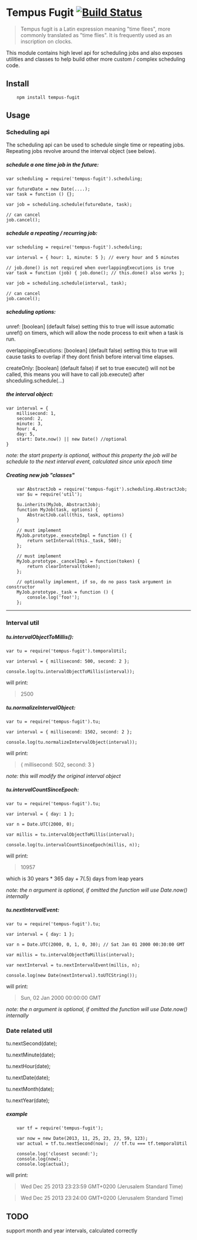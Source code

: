 # Tempus Fugit [![Build Status](https://secure.travis-ci.org/kessler/tempus-fugit.png?branch=master)](http://travis-ci.org/kessler/tempus-fugit)

> Tempus fugit is a Latin expression meaning "time flees", more commonly translated as "time flies". It is frequently used as an inscription on clocks.

This module contains high level api for scheduling jobs and also exposes utilities and classes to help build other more custom / complex scheduling code.

Install
-------
```
	npm install tempus-fugit
```

Usage
-----
### Scheduling api

The scheduling api can be used to schedule single time or repeating jobs. Repeating jobs revolve around the interval object (see below).

##### schedule a one time job in the future:
```
var scheduling = require('tempus-fugit').scheduling;

var futureDate = new Date(....);
var task = function () {};

var job = scheduling.schedule(futureDate, task);

// can cancel
job.cancel();
```

##### schedule a repeating / recurring job:
```
var scheduling = require('tempus-fugit').scheduling;

var interval = { hour: 1, minute: 5 }; // every hour and 5 minutes

// job.done() is not required when overlappingExecutions is true
var task = function (job) { job.done(); // this.done() also works };

var job = scheduling.schedule(interval, task);

// can cancel
job.cancel();
```
##### scheduling options:

unref: \[boolean\] (default false) setting this to true will issue automatic unref() on timers, which will allow the node process to exit when a task is run.

overlappingExecutions: \[boolean\] (default false) setting this to true will cause tasks to overlap if
they dont finish before interval time elapses.

createOnly: \[boolean\] (default false) if set to true execute() will not be called, this means you will have to call job.execute() after shceduling.schedule(...)

##### the interval object:
```
var interval = {
	millisecond: 1,
	second: 2,
	minute: 3,
	hour: 4,
	day: 5,
	start: Date.now() || new Date() //optional
}
```
_note: the start property is optional, without this property the job will be schedule to the next interval event, calculated since unix epoch time_

##### Creating new job "classes"
```
	var AbstractJob = require('tempus-fugit').scheduling.AbstractJob;
	var $u = require('util');

	$u.inherits(MyJob, AbstractJob);
	function MyJob(task, options) {
		AbstractJob.call(this, task, options)
	}

	// must implement
	MyJob.prototype._executeImpl = function () {
		return setInterval(this._task, 500);
	};

	// must implement
	MyJob.prototype._cancelImpl = function(token) {
		return clearInterval(token);
	};

	// optionally implement, if so, do no pass task argument in constructor
	MyJob.prototype._task = function () {
		console.log('foo!');
	};

```
- - -
### Interval util

##### tu.intervalObjectToMillis():
```
var tu = require('tempus-fugit').temporalUtil;

var interval = { millisecond: 500, second: 2 };

console.log(tu.intervalObjectToMillis(interval));
```
will print:

> 2500

##### tu.normalizeIntervalObject:
```
var tu = require('tempus-fugit').tu;

var interval = { millisecond: 1502, second: 2 };

console.log(tu.normalizeIntervalObject(interval));
```
will print:

> { millisecond: 502, second: 3 }

_note: this will modify the original interval object_

##### tu.intervalCountSinceEpoch:
```
var tu = require('tempus-fugit').tu;

var interval = { day: 1 };

var n = Date.UTC(2000, 0);

var millis = tu.intervalObjectToMillis(interval);

console.log(tu.intervalCountSinceEpoch(millis, n));

```
will print:

> 10957

which is 30 years * 365 day + 7(.5) days from leap years

_note: the n argument is optional, if omitted the function will use Date.now() internally_

##### tu.nextIntervalEvent:
```
var tu = require('tempus-fugit').tu;

var interval = { day: 1 };

var n = Date.UTC(2000, 0, 1, 0, 30); // Sat Jan 01 2000 00:30:00 GMT

var millis = tu.intervalObjectToMillis(interval);

var nextInterval = tu.nextIntervalEvent(millis, n);

console.log(new Date(nextInterval).toUTCString());

```
will print:

> Sun, 02 Jan 2000 00:00:00 GMT

_note: the n argument is optional, if omitted the function will use Date.now() internally_


### Date related util

tu.nextSecond(date);

tu.nextMinute(date);

tu.nextHour(date);

tu.nextDate(date);

tu.nextMonth(date);

tu.nextYear(date);

##### example
```
	var tf = require('tempus-fugit');

	var now = new Date(2013, 11, 25, 23, 23, 59, 123);
	var actual = tf.tu.nextSecond(now);  // tf.tu === tf.temporalUtil

	console.log('closest second:');
	console.log(now);
	console.log(actual);

```
will print:

> Wed Dec 25 2013 23:23:59 GMT+0200 (Jerusalem Standard Time)

> Wed Dec 25 2013 23:24:00 GMT+0200 (Jerusalem Standard Time)

TODO
----
support month and year intervals, calculated correctly


